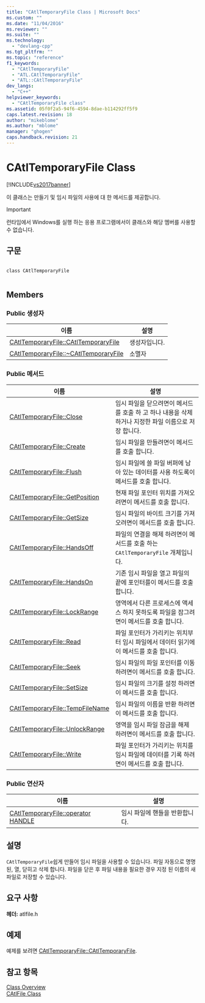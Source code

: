 ```yaml
---
title: "CAtlTemporaryFile Class | Microsoft Docs"
ms.custom: ""
ms.date: "11/04/2016"
ms.reviewer: ""
ms.suite: ""
ms.technology: 
  - "devlang-cpp"
ms.tgt_pltfrm: ""
ms.topic: "reference"
f1_keywords: 
  - "CAtlTemporaryFile"
  - "ATL.CAtlTemporaryFile"
  - "ATL::CAtlTemporaryFile"
dev_langs: 
  - "C++"
helpviewer_keywords: 
  - "CAtlTemporaryFile class"
ms.assetid: 05f0f2a5-94f6-4594-8dae-b114292ff5f9
caps.latest.revision: 18
author: "mikeblome"
ms.author: "mblome"
manager: "ghogen"
caps.handback.revision: 21
---
```

# CAtlTemporaryFile Class
[!INCLUDE[vs2017banner](../../assembler/inline/includes/vs2017banner.md)]

이 클래스는 만들기 및 임시 파일의 사용에 대 한 메서드를 제공합니다.  
  
> [!IMPORTANT]
>  런타임에서 Windows를 실행 하는 응용 프로그램에서이 클래스와 해당 멤버를 사용할 수 없습니다.  
  
## 구문  
  
```  
  
class CAtlTemporaryFile  
  
```  
  
## Members  
  
### Public 생성자  
  
|이름|설명|  
|--------|--------|  
|[CAtlTemporaryFile::CAtlTemporaryFile](../Topic/CAtlTemporaryFile::CAtlTemporaryFile.md)|생성자입니다.|  
|[CAtlTemporaryFile::~CAtlTemporaryFile](../Topic/CAtlTemporaryFile::~CAtlTemporaryFile.md)|소멸자|  
  
### Public 메서드  
  
|이름|설명|  
|--------|--------|  
|[CAtlTemporaryFile::Close](../Topic/CAtlTemporaryFile::Close.md)|임시 파일을 닫으려면이 메서드를 호출 하 고 하나 내용을 삭제 하거나 지정한 파일 이름으로 저장 합니다.|  
|[CAtlTemporaryFile::Create](../Topic/CAtlTemporaryFile::Create.md)|임시 파일을 만들려면이 메서드를 호출 합니다.|  
|[CAtlTemporaryFile::Flush](../Topic/CAtlTemporaryFile::Flush.md)|임시 파일에 쓸 파일 버퍼에 남아 있는 데이터를 사용 하도록이 메서드를 호출 합니다.|  
|[CAtlTemporaryFile::GetPosition](../Topic/CAtlTemporaryFile::GetPosition.md)|현재 파일 포인터 위치를 가져오려면이 메서드를 호출 합니다.|  
|[CAtlTemporaryFile::GetSize](../Topic/CAtlTemporaryFile::GetSize.md)|임시 파일의 바이트 크기를 가져오려면이 메서드를 호출 합니다.|  
|[CAtlTemporaryFile::HandsOff](../Topic/CAtlTemporaryFile::HandsOff.md)|파일의 연결을 해제 하려면이 메서드를 호출 하는 `CAtlTemporaryFile` 개체입니다.|  
|[CAtlTemporaryFile::HandsOn](../Topic/CAtlTemporaryFile::HandsOn.md)|기존 임시 파일을 열고 파일의 끝에 포인터를이 메서드를 호출 합니다.|  
|[CAtlTemporaryFile::LockRange](../Topic/CAtlTemporaryFile::LockRange.md)|영역에서 다른 프로세스에 액세스 하지 못하도록 파일을 잠그려면이 메서드를 호출 합니다.|  
|[CAtlTemporaryFile::Read](../Topic/CAtlTemporaryFile::Read.md)|파일 포인터가 가리키는 위치부터 임시 파일에서 데이터 읽기에이 메서드를 호출 합니다.|  
|[CAtlTemporaryFile::Seek](../Topic/CAtlTemporaryFile::Seek.md)|임시 파일의 파일 포인터를 이동 하려면이 메서드를 호출 합니다.|  
|[CAtlTemporaryFile::SetSize](../Topic/CAtlTemporaryFile::SetSize.md)|임시 파일의 크기를 설정 하려면이 메서드를 호출 합니다.|  
|[CAtlTemporaryFile::TempFileName](../Topic/CAtlTemporaryFile::TempFileName.md)|임시 파일의 이름을 반환 하려면이 메서드를 호출 합니다.|  
|[CAtlTemporaryFile::UnlockRange](../Topic/CAtlTemporaryFile::UnlockRange.md)|영역을 임시 파일 잠금을 해제 하려면이 메서드를 호출 합니다.|  
|[CAtlTemporaryFile::Write](../Topic/CAtlTemporaryFile::Write.md)|파일 포인터가 가리키는 위치를 임시 파일에 데이터를 기록 하려면이 메서드를 호출 합니다.|  
  
### Public 연산자  
  
|이름|설명|  
|--------|--------|  
|[CAtlTemporaryFile::operator HANDLE](../Topic/CAtlTemporaryFile::operator%20HANDLE.md)|임시 파일에 핸들을 반환합니다.|  
  
## 설명  
 `CAtlTemporaryFile`쉽게 만들어 임시 파일을 사용할 수 있습니다.  파일 자동으로 명명 된, 열, 닫히고 삭제 합니다.  파일을 닫은 후 파일 내용을 필요한 경우 지정 된 이름의 새 파일로 저장할 수 있습니다.  
  
## 요구 사항  
 **헤더:** atlfile.h  
  
## 예제  
 예제를 보려면  [CAtlTemporaryFile::CAtlTemporaryFile](../Topic/CAtlTemporaryFile::CAtlTemporaryFile.md).  
  
## 참고 항목  
 [Class Overview](../../atl/atl-class-overview.md)   
 [CAtlFile Class](../../atl/reference/catlfile-class.md)